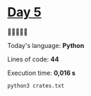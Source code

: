 # [Day 5](https://adventofcode.com/2022/day/6) 
:gift::gift::gift::gift::gift:

Today's language: **Python**

Lines of code: **44**

Execution time: **0,016 s**

```shell
python3 crates.txt
```
